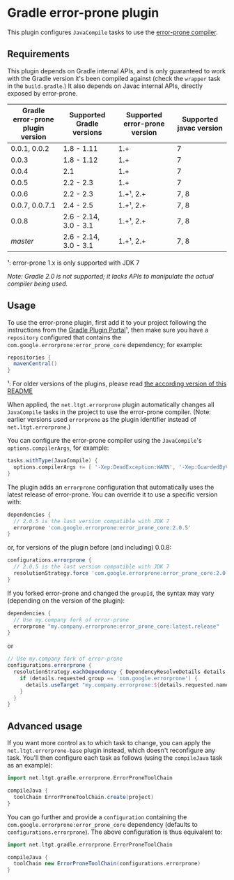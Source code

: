 Gradle error-prone plugin
=========================

This plugin configures `JavaCompile` tasks to use the [error-prone compiler].

[error-prone compiler]: http://errorprone.info/

Requirements
------------

This plugin depends on Gradle internal APIs,
and is only guaranteed to work with the Gradle version it's been compiled against
(check the `wrapper` task in the `build.gradle`.)
It also depends on Javac internal APIs, directly exposed by error-prone.

 Gradle error-prone plugin version | Supported Gradle versions | Supported error-prone version | Supported javac version
 --------------------------------- | ------------------------- | ----------------------------- | -----------------------
 0.0.1, 0.0.2                      | 1.8 - 1.11                | 1.+                           | 7
 0.0.3                             | 1.8 - 1.12                | 1.+                           | 7
 0.0.4                             | 2.1                       | 1.+                           | 7
 0.0.5                             | 2.2 - 2.3                 | 1.+                           | 7
 0.0.6                             | 2.2 - 2.3                 | 1.+¹, 2.+                     | 7, 8
 0.0.7, 0.0.7.1                    | 2.4 - 2.5                 | 1.+¹, 2.+                     | 7, 8
 0.0.8                             | 2.6 - 2.14, 3.0 - 3.1     | 1.+¹, 2.+                     | 7, 8
 _master_                          | 2.6 - 2.14, 3.0 - 3.1     | 1.+¹, 2.+                     | 7, 8

¹: error-prone 1.x is only supported with JDK 7

_Note: Gradle 2.0 is not supported; it lacks APIs to manipulate the actual
compiler being used._

Usage
-----

To use the error-prone plugin,
first add it to your project following the instructions from the [Gradle Plugin Portal](https://plugins.gradle.org/plugin/net.ltgt.errorprone)¹,
then make sure you have a `repository` configured that contains the `com.google.errorprone:error_prone_core` dependency;
for example:

```groovy
repositories {
  mavenCentral()
}
```

¹: For older versions of the plugins, please read [the according version of this README](https://github.com/tbroyer/gradle-errorprone-plugin/commits/master/README.md)

When applied, the `net.ltgt.errorprone` plugin automatically  changes all `JavaCompile` tasks in
the project to use the error-prone compiler.
(Note: earlier versions used `errorprone` as the plugin identifier instead of `net.ltgt.errorprone`.)

You can configure the error-prone compiler using the `JavaCompile`'s `options.compilerArgs`,
for example:

```groovy
tasks.withType(JavaCompile) {
  options.compilerArgs += [ '-Xep:DeadException:WARN', '-Xep:GuardedByValidator:OFF' ]
}
```

The plugin adds an `errorprone` configuration that automatically uses the latest release of error-prone.
You can override it to use a specific version with:

```groovy
dependencies {
  // 2.0.5 is the last version compatible with JDK 7
  errorprone 'com.google.errorprone:error_prone_core:2.0.5'
}
```

or, for versions of the plugin before (and including) 0.0.8:

```groovy
configurations.errorprone {
  // 2.0.5 is the last version compatible with JDK 7
  resolutionStrategy.force 'com.google.errorprone:error_prone_core:2.0.5'
}
```

If you forked error-prone and changed the `groupId`, the syntax may vary (depending on the version of the plugin):

```groovy
dependencies {
  // Use my.company fork of error-prone
  errorprone "my.company.errorprone:error_prone_core:latest.release"
}
```

or

```groovy
// Use my.company fork of error-prone
configurations.errorprone {
  resolutionStrategy.eachDependency { DependencyResolveDetails details ->
    if (details.requested.group == 'com.google.errorprone') {
      details.useTarget "my.company.errorprone:${details.requested.name}:latest.release"
    }
  }
}
```

Advanced usage
--------------

If you want more control as to which task to change,
you can apply the `net.ltgt.errorprone-base` plugin instead,
which doesn't reconfigure any task.
You'll then configure each task as follows
(using the `compileJava` task as an example):

```groovy
import net.ltgt.gradle.errorprone.ErrorProneToolChain

compileJava {
  toolChain ErrorProneToolChain.create(project)
}
```

You can go further and provide a `configuration` containing the `com.google.errorprone:error_prone_core` dependency
(defaults to `configurations.errorprone`).
The above configuration is thus equivalent to:

```groovy
import net.ltgt.gradle.errorprone.ErrorProneToolChain

compileJava {
  toolChain new ErrorProneToolChain(configurations.errorprone)
}
```
